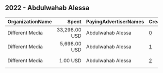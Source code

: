 ## 2022 - Abdulwahab Alessa 
|OrganizationName|Spent|PayingAdvertiserNames|CreativeUrls|Impressions|Genders|AgeBrackets|CountryCodes|BillingAddresses|CandidateBallotInformation|
|:---|---:|:---|:---|---:|:---|:---|:---|:---|:---|
|Different Media|33,298.00 USD|Abdulwahab Alessa|[0](https://www.snap.com/political-ads/asset/6872015d0e966c81c8c9ebaa772778424d537109a3dfc927da92820bf1903f63?mediaType=mp4)|9,204,324||21+|kuwait|"31 St, Shuwaikh Industrial,Shuwaikh,2491,KW"||
|Different Media|5,698.00 USD|Abdulwahab Alessa|[1](https://www.snap.com/political-ads/asset/a8986cdcd14b071415b5af532bbc7c040d2616fedc5ed929c4a673594b2bb268?mediaType=mp4)|2,691,838||21+|kuwait|"31 St, Shuwaikh Industrial,Shuwaikh,2491,KW"||
|Different Media|1.00 USD|Abdulwahab Alessa|[2](https://www.snap.com/political-ads/asset/1e5cf43916dfb3bc4a3df222803184d16912abaa5286626ab1609ab585b3c863?mediaType=mp4)|1,240||21+|kuwait|"31 St, Shuwaikh Industrial,Shuwaikh,2491,KW"||
